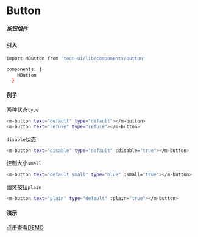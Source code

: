 # Button

##### 按钮组件

#### 引入

``` bash
import MButton from 'toon-ui/lib/components/button'

components: {
    MButton
  }

```
#### 例子
两种状态`type`
``` bash
<m-button text="default" type="default"></m-button>
<m-button text="refuse" type="refuse"></m-button>
```

`disable`状态
``` bash
<m-button text="disable" type="default" :disable="true"></m-button>
```

控制大小`small`
``` bash
<m-button text="default small" type="blue" :small="true"></m-button>
```

幽灵按钮`plain`
``` bash
<m-button text="plain" type="default" :plain="true"></m-button>
```


#### 演示
[点击查看DEMO](https://zhoujiqiu.github.io/toon-ui/dist/#!/demo/button)

